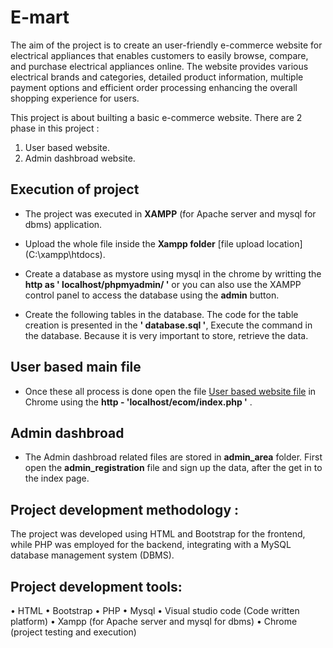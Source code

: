 # E-mart 

The aim of the project is to create an user-friendly e-commerce website for electrical appliances that enables customers to easily browse, compare, and purchase electrical appliances online. The website provides various electrical brands and categories, detailed product information, multiple payment options and efficient order processing enhancing the overall shopping experience for users.
    
This project is about builting a basic e-commerce website. There are 2 phase in this project :

1. User based website.
2. Admin dashbroad website.

## Execution of project

* The project was executed in **XAMPP** (for Apache server and mysql for dbms) application.

* Upload the whole file inside the **Xampp folder** [file upload location](C:\xampp\htdocs\). 

* Create a database as mystore using mysql in the chrome by writting the **http as ' localhost/phpmyadmin/ '** or you can also use  the XAMPP control panel to access the database using the **admin** button.

* Create the following tables in the database. The code for the table creation is presented in the **' database.sql '**, Execute the command in the database. Because it is very important to store, retrieve the data.

## User based main file 

* Once these all process is done open the file [User based website file]( C:\xampp\htdocs\ecom\index.php) in Chrome using the **http - 'localhost/ecom/index.php '** .

## Admin dashbroad 

* The Admin dashbroad related files are stored in **admin_area** folder. First open the **admin_registration** file and sign up the data, after the get in to the index page.

## Project development methodology :
The project was developed using HTML and Bootstrap for the frontend, while PHP was employed for the backend, integrating with a MySQL database management system (DBMS).

## Project development tools:
•	HTML 
•	Bootstrap
•	PHP
•	Mysql
•	Visual studio code (Code written platform)
•	Xampp (for Apache server and mysql for dbms)
•	Chrome (project testing and execution)

